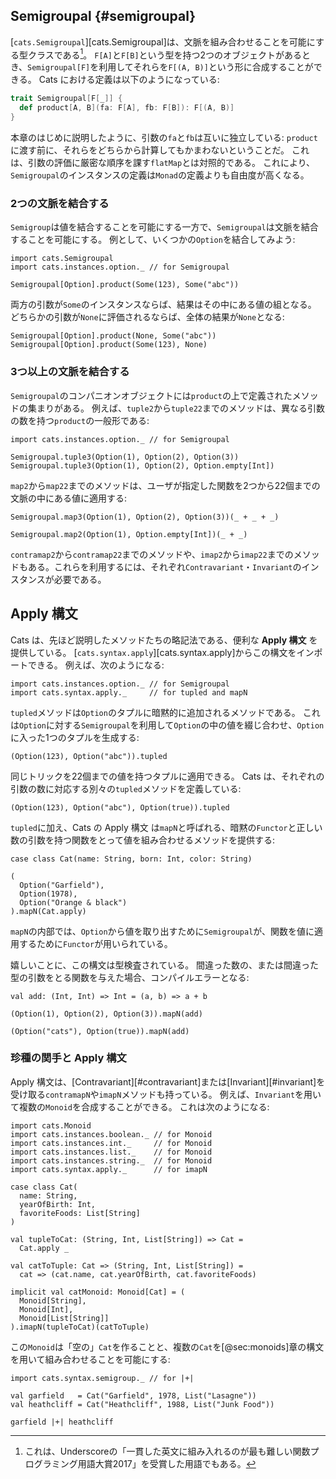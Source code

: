 ## Semigroupal {#semigroupal}

[`cats.Semigroupal`][cats.Semigroupal]は、文脈を組み合わせることを可能にする型クラスである[^semigroupal-name]。
`F[A]`と`F[B]`という型を持つ2つのオブジェクトがあるとき、`Semigroupal[F]`を利用してそれらを`F[(A, B)]`という形に合成することができる。
Cats における定義は以下のようになっている:

```scala
trait Semigroupal[F[_]] {
  def product[A, B](fa: F[A], fb: F[B]): F[(A, B)]
}
```

本章のはじめに説明したように、引数の`fa`と`fb`は互いに独立している:
`product`に渡す前に、それらをどちらから計算してもかまわないということだ。
これは、引数の評価に厳密な順序を課す`flatMap`とは対照的である。
これにより、`Semigroupal`のインスタンスの定義は`Monad`の定義よりも自由度が高くなる。

[^semigroupal-name]: これは、Underscoreの「一貫した英文に組み入れるのが最も難しい関数プログラミング用語大賞2017」を受賞した用語でもある。

### 2つの文脈を結合する

`Semigroup`は値を結合することを可能にする一方で、`Semigroupal`は文脈を結合することを可能にする。
例として、いくつかの`Option`を結合してみよう:

```tut:book:silent
import cats.Semigroupal
import cats.instances.option._ // for Semigroupal
```

```tut:book
Semigroupal[Option].product(Some(123), Some("abc"))
```

両方の引数が`Some`のインスタンスならば、結果はその中にある値の組となる。
どちらかの引数が`None`に評価されるならば、全体の結果が`None`となる:

```tut:book
Semigroupal[Option].product(None, Some("abc"))
Semigroupal[Option].product(Some(123), None)
```

### 3つ以上の文脈を結合する

`Semigroupal`のコンパニオンオブジェクトには`product`の上で定義されたメソッドの集まりがある。
例えば、`tuple2`から`tuple22`までのメソッドは、異なる引数の数を持つ`product`の一般形である:

```tut:book:silent
import cats.instances.option._ // for Semigroupal
```

```tut:book
Semigroupal.tuple3(Option(1), Option(2), Option(3))
Semigroupal.tuple3(Option(1), Option(2), Option.empty[Int])
```

`map2`から`map22`までのメソッドは、ユーザが指定した関数を2つから22個までの文脈の中にある値に適用する:

```tut:book
Semigroupal.map3(Option(1), Option(2), Option(3))(_ + _ + _)

Semigroupal.map2(Option(1), Option.empty[Int])(_ + _)
```

`contramap2`から`contramap22`までのメソッドや、`imap2`から`imap22`までのメソッドもある。これらを利用するには、それぞれ`Contravariant`・`Invariant`のインスタンスが必要である。

## Apply 構文

Cats は、先ほど説明したメソッドたちの略記法である、便利な **Apply 構文** を提供している。
[`cats.syntax.apply`][cats.syntax.apply]からこの構文をインポートできる。
例えば、次のようになる:

```tut:book:silent
import cats.instances.option._ // for Semigroupal
import cats.syntax.apply._     // for tupled and mapN
```

`tupled`メソッドは`Option`のタプルに暗黙的に追加されるメソッドである。
これは`Option`に対する`Semigroupal`を利用して`Option`の中の値を綴じ合わせ、`Option`に入った1つのタプルを生成する:

```tut:book
(Option(123), Option("abc")).tupled
```

同じトリックを22個までの値を持つタプルに適用できる。
Cats は、それぞれの引数の数に対応する別々の`tupled`メソッドを定義している:

```tut:book
(Option(123), Option("abc"), Option(true)).tupled
```

`tupled`に加え、Cats の Apply 構文 は`mapN`と呼ばれる、暗黙の`Functor`と正しい数の引数を持つ関数をとって値を組み合わせるメソッドを提供する:

```tut:book:silent
case class Cat(name: String, born: Int, color: String)
```

```tut:book
(
  Option("Garfield"),
  Option(1978),
  Option("Orange & black")
).mapN(Cat.apply)
```

`mapN`の内部では、`Option`から値を取り出すために`Semigroupal`が、関数を値に適用するために`Functor`が用いられている。

嬉しいことに、この構文は型検査されている。
間違った数の、または間違った型の引数をとる関数を与えた場合、コンパイルエラーとなる:

```tut:book
val add: (Int, Int) => Int = (a, b) => a + b
```

```tut:book:fail
(Option(1), Option(2), Option(3)).mapN(add)
```

```tut:book:fail
(Option("cats"), Option(true)).mapN(add)
```

### 珍種の関手と Apply 構文

Apply 構文は、[Contravariant][#contravariant]または[Invariant][#invariant]を受け取る`contramapN`や`imapN`メソッドも持っている。
例えば、`Invariant`を用いて複数の`Monoid`を合成することができる。
これは次のようになる:

```tut:book:silent
import cats.Monoid
import cats.instances.boolean._ // for Monoid
import cats.instances.int._     // for Monoid
import cats.instances.list._    // for Monoid
import cats.instances.string._  // for Monoid
import cats.syntax.apply._      // for imapN

case class Cat(
  name: String,
  yearOfBirth: Int,
  favoriteFoods: List[String]
)

val tupleToCat: (String, Int, List[String]) => Cat =
  Cat.apply _

val catToTuple: Cat => (String, Int, List[String]) =
  cat => (cat.name, cat.yearOfBirth, cat.favoriteFoods)

implicit val catMonoid: Monoid[Cat] = (
  Monoid[String],
  Monoid[Int],
  Monoid[List[String]]
).imapN(tupleToCat)(catToTuple)
```

この`Monoid`は「空の」`Cat`を作ることと、複数の`Cat`を[@sec:monoids]章の構文を用いて組み合わせることを可能にする:

```tut:book:silent
import cats.syntax.semigroup._ // for |+|

val garfield   = Cat("Garfield", 1978, List("Lasagne"))
val heathcliff = Cat("Heathcliff", 1988, List("Junk Food"))
```

```tut:book
garfield |+| heathcliff
```

